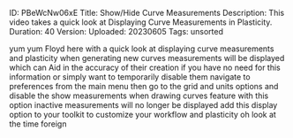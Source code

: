 ID: PBeWcNw06xE
Title: Show/Hide Curve Measurements
Description: This video takes a quick look at Displaying Curve Measurements in Plasticity.
Duration: 40
Version: 
Uploaded: 20230605
Tags: unsorted

yum yum Floyd here with a quick look at
displaying curve measurements and
plasticity when generating new curves
measurements will be displayed which can
Aid in the accuracy of their creation if
you have no need for this information or
simply want to temporarily disable them
navigate to preferences from the main
menu then go to the grid and units
options and disable the show
measurements when drawing curves feature
with this option inactive measurements
will no longer be displayed add this
display option to your toolkit to
customize your workflow and plasticity
oh look at the time
foreign
